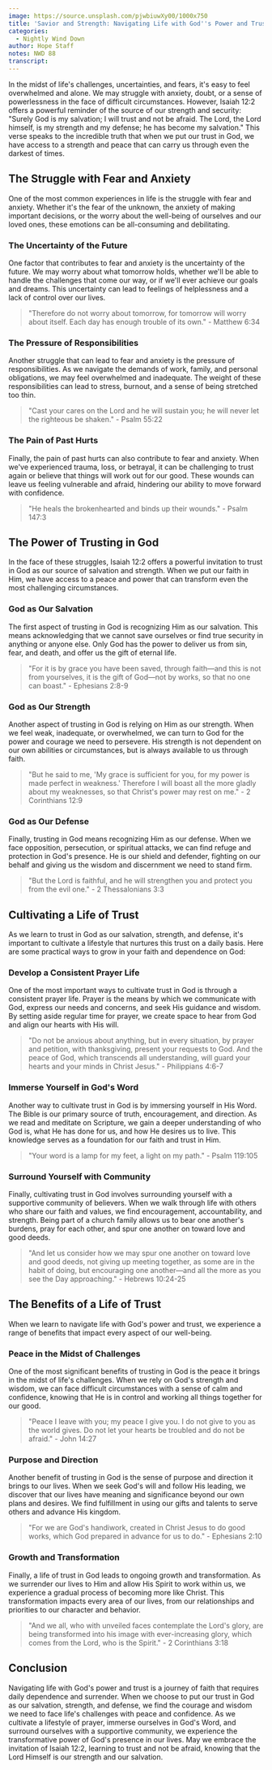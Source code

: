 ```yaml
---
image: https://source.unsplash.com/pjwbiuwXy00/1000x750
title: 'Savior and Strength: Navigating Life with God''s Power and Trust'
categories:
  - Nightly Wind Down
author: Hope Staff
notes: NWD 88
transcript:
---
```

In the midst of life's challenges, uncertainties, and fears, it's easy to feel overwhelmed and alone. We may struggle with anxiety, doubt, or a sense of powerlessness in the face of difficult circumstances. However, Isaiah 12:2 offers a powerful reminder of the source of our strength and security: "Surely God is my salvation; I will trust and not be afraid. The Lord, the Lord himself, is my strength and my defense; he has become my salvation." This verse speaks to the incredible truth that when we put our trust in God, we have access to a strength and peace that can carry us through even the darkest of times.

## The Struggle with Fear and Anxiety

One of the most common experiences in life is the struggle with fear and anxiety. Whether it's the fear of the unknown, the anxiety of making important decisions, or the worry about the well-being of ourselves and our loved ones, these emotions can be all-consuming and debilitating.

### The Uncertainty of the Future

One factor that contributes to fear and anxiety is the uncertainty of the future. We may worry about what tomorrow holds, whether we'll be able to handle the challenges that come our way, or if we'll ever achieve our goals and dreams. This uncertainty can lead to feelings of helplessness and a lack of control over our lives.

> "Therefore do not worry about tomorrow, for tomorrow will worry about itself. Each day has enough trouble of its own." - Matthew 6:34

### The Pressure of Responsibilities

Another struggle that can lead to fear and anxiety is the pressure of responsibilities. As we navigate the demands of work, family, and personal obligations, we may feel overwhelmed and inadequate. The weight of these responsibilities can lead to stress, burnout, and a sense of being stretched too thin.

> "Cast your cares on the Lord and he will sustain you; he will never let the righteous be shaken." - Psalm 55:22

### The Pain of Past Hurts

Finally, the pain of past hurts can also contribute to fear and anxiety. When we've experienced trauma, loss, or betrayal, it can be challenging to trust again or believe that things will work out for our good. These wounds can leave us feeling vulnerable and afraid, hindering our ability to move forward with confidence.

> "He heals the brokenhearted and binds up their wounds." - Psalm 147:3

## The Power of Trusting in God

In the face of these struggles, Isaiah 12:2 offers a powerful invitation to trust in God as our source of salvation and strength. When we put our faith in Him, we have access to a peace and power that can transform even the most challenging circumstances.

### God as Our Salvation

The first aspect of trusting in God is recognizing Him as our salvation. This means acknowledging that we cannot save ourselves or find true security in anything or anyone else. Only God has the power to deliver us from sin, fear, and death, and offer us the gift of eternal life.

> "For it is by grace you have been saved, through faith—and this is not from yourselves, it is the gift of God—not by works, so that no one can boast." - Ephesians 2:8-9

### God as Our Strength

Another aspect of trusting in God is relying on Him as our strength. When we feel weak, inadequate, or overwhelmed, we can turn to God for the power and courage we need to persevere. His strength is not dependent on our own abilities or circumstances, but is always available to us through faith.

> "But he said to me, 'My grace is sufficient for you, for my power is made perfect in weakness.' Therefore I will boast all the more gladly about my weaknesses, so that Christ's power may rest on me." - 2 Corinthians 12:9

### God as Our Defense

Finally, trusting in God means recognizing Him as our defense. When we face opposition, persecution, or spiritual attacks, we can find refuge and protection in God's presence. He is our shield and defender, fighting on our behalf and giving us the wisdom and discernment we need to stand firm.

> "But the Lord is faithful, and he will strengthen you and protect you from the evil one." - 2 Thessalonians 3:3

## Cultivating a Life of Trust

As we learn to trust in God as our salvation, strength, and defense, it's important to cultivate a lifestyle that nurtures this trust on a daily basis. Here are some practical ways to grow in your faith and dependence on God:

### Develop a Consistent Prayer Life

One of the most important ways to cultivate trust in God is through a consistent prayer life. Prayer is the means by which we communicate with God, express our needs and concerns, and seek His guidance and wisdom. By setting aside regular time for prayer, we create space to hear from God and align our hearts with His will.

> "Do not be anxious about anything, but in every situation, by prayer and petition, with thanksgiving, present your requests to God. And the peace of God, which transcends all understanding, will guard your hearts and your minds in Christ Jesus." - Philippians 4:6-7

### Immerse Yourself in God's Word

Another way to cultivate trust in God is by immersing yourself in His Word. The Bible is our primary source of truth, encouragement, and direction. As we read and meditate on Scripture, we gain a deeper understanding of who God is, what He has done for us, and how He desires us to live. This knowledge serves as a foundation for our faith and trust in Him.

> "Your word is a lamp for my feet, a light on my path." - Psalm 119:105

### Surround Yourself with Community

Finally, cultivating trust in God involves surrounding yourself with a supportive community of believers. When we walk through life with others who share our faith and values, we find encouragement, accountability, and strength. Being part of a church family allows us to bear one another's burdens, pray for each other, and spur one another on toward love and good deeds.

> "And let us consider how we may spur one another on toward love and good deeds, not giving up meeting together, as some are in the habit of doing, but encouraging one another—and all the more as you see the Day approaching." - Hebrews 10:24-25

## The Benefits of a Life of Trust

When we learn to navigate life with God's power and trust, we experience a range of benefits that impact every aspect of our well-being.

### Peace in the Midst of Challenges

One of the most significant benefits of trusting in God is the peace it brings in the midst of life's challenges. When we rely on God's strength and wisdom, we can face difficult circumstances with a sense of calm and confidence, knowing that He is in control and working all things together for our good.

> "Peace I leave with you; my peace I give you. I do not give to you as the world gives. Do not let your hearts be troubled and do not be afraid." - John 14:27

### Purpose and Direction

Another benefit of trusting in God is the sense of purpose and direction it brings to our lives. When we seek God's will and follow His leading, we discover that our lives have meaning and significance beyond our own plans and desires. We find fulfillment in using our gifts and talents to serve others and advance His kingdom.

> "For we are God's handiwork, created in Christ Jesus to do good works, which God prepared in advance for us to do." - Ephesians 2:10

### Growth and Transformation

Finally, a life of trust in God leads to ongoing growth and transformation. As we surrender our lives to Him and allow His Spirit to work within us, we experience a gradual process of becoming more like Christ. This transformation impacts every area of our lives, from our relationships and priorities to our character and behavior.

> "And we all, who with unveiled faces contemplate the Lord's glory, are being transformed into his image with ever-increasing glory, which comes from the Lord, who is the Spirit." - 2 Corinthians 3:18

## Conclusion

Navigating life with God's power and trust is a journey of faith that requires daily dependence and surrender. When we choose to put our trust in God as our salvation, strength, and defense, we find the courage and wisdom we need to face life's challenges with peace and confidence. As we cultivate a lifestyle of prayer, immerse ourselves in God's Word, and surround ourselves with a supportive community, we experience the transformative power of God's presence in our lives. May we embrace the invitation of Isaiah 12:2, learning to trust and not be afraid, knowing that the Lord Himself is our strength and our salvation.